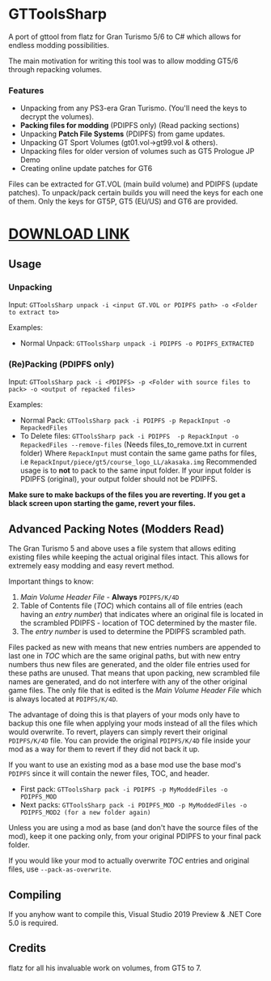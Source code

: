 # GTToolsSharp
A port of gttool from flatz for Gran Turismo 5/6 to C# which allows for endless modding possibilities.

The main motivation for writing this tool was to allow modding GT5/6 through repacking volumes.

### Features
* Unpacking from any PS3-era Gran Turismo. (You'll need the keys to decrypt the volumes).
* **Packing files for modding** (PDIPFS only) (Read packing sections)
* Unpacking **Patch File Systems** (PDIPFS) from game updates.
* Unpacking GT Sport Volumes (gt01.vol->gt99.vol & others).
* Unpacking files for older version of volumes such as GT5 Prologue JP Demo
* Creating online update patches for GT6

Files can be extracted for GT.VOL (main build volume) and PDIPFS (update patches).
To unpack/pack certain builds you will need the keys for each one of them. Only the keys for GT5P, GT5 (EU/US) and GT6 are provided.

# [DOWNLOAD LINK](https://github.com/Nenkai/GTToolsSharp/releases)

## Usage
### Unpacking
Input: `GTToolsSharp unpack -i <input GT.VOL or PDIPFS path> -o <Folder to extract to>`

Examples:
  * Normal Unpack: `GTToolsSharp unpack -i PDIPFS -o PDIPFS_EXTRACTED`

### (Re)Packing (PDIPFS only)
Input: `GTToolsSharp pack -i <PDIPFS> -p <Folder with source files to pack> -o <output of repacked files>`

Examples:
  * Normal Pack: `GTToolsSharp pack -i PDIPFS -p RepackInput -o RepackedFiles`
  * To Delete files: `GTToolsSharp pack -i PDIPFS  -p RepackInput -o RepackedFiles --remove-files` (Needs files_to_remove.txt in current folder)
  Where `RepackInput` must contain the same game paths for files, i.e `RepackInput/piece/gt5/course_logo_LL/akasaka.img`
Recommended usage is to **not** to pack to the same input folder. If your input folder is PDIPFS (original), your output folder should not be PDIPFS.

**Make sure to make backups of the files you are reverting. If you get a black screen upon starting the game, revert your files.**

## Advanced Packing Notes (Modders Read)
The Gran Turismo 5 and above uses a file system that allows editing existing files while keeping the actual original files intact. This allows for extremely easy modding and easy revert method.

Important things to know:
1. *Main Volume Header File* - **Always** `PDIPFS/K/4D`
2. Table of Contents file (*TOC*) which contains all of file entries (each having an *entry number*) that indicates where an original file is located in the scrambled PDIPFS - location of TOC determined by the master file.
3. The *entry number* is used to determine the PDIPFS scrambled path.

Files packed as new with means that new entries numbers are appended to last one in *TOC* which are the same original paths, but with new entry numbers thus new files are generated, and the older file entries used for these paths are unused. That means that upon packing, new scrambled file names are generated, and do not interfere with any of the other original game files. The only file that is edited is the *Main Volume Header File* which is always located at `PDIPFS/K/4D`.

The advantage of doing this is that players of your mods only have to backup this one file when applying your mods instead of all the files which would overwrite. To revert, players can simply revert their original `PDIPFS/K/4D` file. You can provide the original `PDIPFS/K/4D` file inside your mod as a way for them to revert if they did not back it up.

If you want to use an existing mod as a base mod use the base mod's `PDIPFS` since it will contain the newer files, TOC, and header.
* First pack: `GTToolsSharp pack -i PDIPFS -p MyModdedFiles -o PDIPFS_MOD`
* Next packs: `GTToolsSharp pack -i PDIPFS_MOD -p MyModdedFiles -o PDIPFS_MOD2 (for a new folder again)`

Unless you are using a mod as base (and don't have the source files of the mod), keep it one packing only, from your original PDIPFS to your final pack folder.

If you would like your mod to actually overwrite *TOC* entries and original files, use `--pack-as-overwrite`.

## Compiling
If you anyhow want to compile this, Visual Studio 2019 Preview & .NET Core 5.0 is required.

## Credits

flatz for all his invaluable work on volumes, from GT5 to 7.



